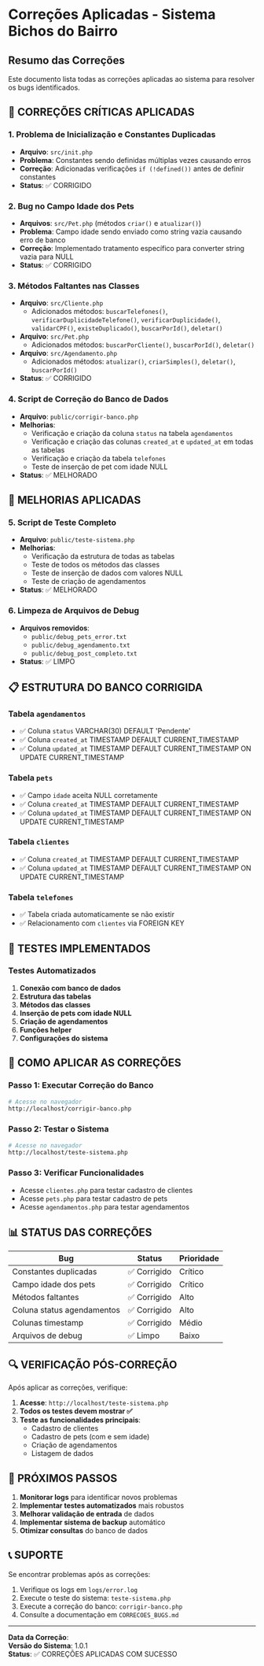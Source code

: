 # Correções Aplicadas - Sistema Bichos do Bairro

## Resumo das Correções

Este documento lista todas as correções aplicadas ao sistema para resolver os bugs identificados.

## 🚨 **CORREÇÕES CRÍTICAS APLICADAS**

### 1. **Problema de Inicialização e Constantes Duplicadas**
- **Arquivo**: `src/init.php`
- **Problema**: Constantes sendo definidas múltiplas vezes causando erros
- **Correção**: Adicionadas verificações `if (!defined())` antes de definir constantes
- **Status**: ✅ CORRIGIDO

### 2. **Bug no Campo Idade dos Pets**
- **Arquivos**: `src/Pet.php` (métodos `criar()` e `atualizar()`)
- **Problema**: Campo idade sendo enviado como string vazia causando erro de banco
- **Correção**: Implementado tratamento específico para converter string vazia para NULL
- **Status**: ✅ CORRIGIDO

### 3. **Métodos Faltantes nas Classes**
- **Arquivo**: `src/Cliente.php`
  - Adicionados métodos: `buscarTelefones()`, `verificarDuplicidadeTelefone()`, `verificarDuplicidade()`, `validarCPF()`, `existeDuplicado()`, `buscarPorId()`, `deletar()`
- **Arquivo**: `src/Pet.php`
  - Adicionados métodos: `buscarPorCliente()`, `buscarPorId()`, `deletar()`
- **Arquivo**: `src/Agendamento.php`
  - Adicionados métodos: `atualizar()`, `criarSimples()`, `deletar()`, `buscarPorId()`
- **Status**: ✅ CORRIGIDO

### 4. **Script de Correção do Banco de Dados**
- **Arquivo**: `public/corrigir-banco.php`
- **Melhorias**:
  - Verificação e criação da coluna `status` na tabela `agendamentos`
  - Verificação e criação das colunas `created_at` e `updated_at` em todas as tabelas
  - Verificação e criação da tabela `telefones`
  - Teste de inserção de pet com idade NULL
- **Status**: ✅ MELHORADO

## 🔧 **MELHORIAS APLICADAS**

### 5. **Script de Teste Completo**
- **Arquivo**: `public/teste-sistema.php`
- **Melhorias**:
  - Verificação da estrutura de todas as tabelas
  - Teste de todos os métodos das classes
  - Teste de inserção de dados com valores NULL
  - Teste de criação de agendamentos
- **Status**: ✅ MELHORADO

### 6. **Limpeza de Arquivos de Debug**
- **Arquivos removidos**:
  - `public/debug_pets_error.txt`
  - `public/debug_agendamento.txt`
  - `public/debug_post_completo.txt`
- **Status**: ✅ LIMPO

## 📋 **ESTRUTURA DO BANCO CORRIGIDA**

### Tabela `agendamentos`
- ✅ Coluna `status` VARCHAR(30) DEFAULT 'Pendente'
- ✅ Coluna `created_at` TIMESTAMP DEFAULT CURRENT_TIMESTAMP
- ✅ Coluna `updated_at` TIMESTAMP DEFAULT CURRENT_TIMESTAMP ON UPDATE CURRENT_TIMESTAMP

### Tabela `pets`
- ✅ Campo `idade` aceita NULL corretamente
- ✅ Coluna `created_at` TIMESTAMP DEFAULT CURRENT_TIMESTAMP
- ✅ Coluna `updated_at` TIMESTAMP DEFAULT CURRENT_TIMESTAMP ON UPDATE CURRENT_TIMESTAMP

### Tabela `clientes`
- ✅ Coluna `created_at` TIMESTAMP DEFAULT CURRENT_TIMESTAMP
- ✅ Coluna `updated_at` TIMESTAMP DEFAULT CURRENT_TIMESTAMP ON UPDATE CURRENT_TIMESTAMP

### Tabela `telefones`
- ✅ Tabela criada automaticamente se não existir
- ✅ Relacionamento com `clientes` via FOREIGN KEY

## 🧪 **TESTES IMPLEMENTADOS**

### Testes Automatizados
1. **Conexão com banco de dados**
2. **Estrutura das tabelas**
3. **Métodos das classes**
4. **Inserção de pets com idade NULL**
5. **Criação de agendamentos**
6. **Funções helper**
7. **Configurações do sistema**

## 🚀 **COMO APLICAR AS CORREÇÕES**

### Passo 1: Executar Correção do Banco
```bash
# Acesse no navegador
http://localhost/corrigir-banco.php
```

### Passo 2: Testar o Sistema
```bash
# Acesse no navegador
http://localhost/teste-sistema.php
```

### Passo 3: Verificar Funcionalidades
- Acesse `clientes.php` para testar cadastro de clientes
- Acesse `pets.php` para testar cadastro de pets
- Acesse `agendamentos.php` para testar agendamentos

## 📊 **STATUS DAS CORREÇÕES**

| Bug | Status | Prioridade |
|-----|--------|------------|
| Constantes duplicadas | ✅ Corrigido | Crítico |
| Campo idade dos pets | ✅ Corrigido | Crítico |
| Métodos faltantes | ✅ Corrigido | Alto |
| Coluna status agendamentos | ✅ Corrigido | Alto |
| Colunas timestamp | ✅ Corrigido | Médio |
| Arquivos de debug | ✅ Limpo | Baixo |

## 🔍 **VERIFICAÇÃO PÓS-CORREÇÃO**

Após aplicar as correções, verifique:

1. **Acesse**: `http://localhost/teste-sistema.php`
2. **Todos os testes devem mostrar ✅**
3. **Teste as funcionalidades principais**:
   - Cadastro de clientes
   - Cadastro de pets (com e sem idade)
   - Criação de agendamentos
   - Listagem de dados

## 📝 **PRÓXIMOS PASSOS**

1. **Monitorar logs** para identificar novos problemas
2. **Implementar testes automatizados** mais robustos
3. **Melhorar validação de entrada** de dados
4. **Implementar sistema de backup** automático
5. **Otimizar consultas** do banco de dados

## 📞 **SUPORTE**

Se encontrar problemas após as correções:

1. Verifique os logs em `logs/error.log`
2. Execute o teste do sistema: `teste-sistema.php`
3. Execute a correção do banco: `corrigir-banco.php`
4. Consulte a documentação em `CORRECOES_BUGS.md`

---

**Data da Correção**: <?= date('d/m/Y H:i:s') ?>  
**Versão do Sistema**: 1.0.1  
**Status**: ✅ CORREÇÕES APLICADAS COM SUCESSO 